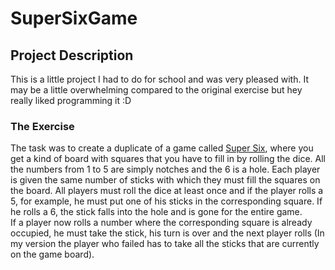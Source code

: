# SuperSixGame

## Project Description

This is a little project I had to do for school and was very pleased with. 
It may be a little overwhelming compared to the original exercise but hey 
really liked programming it :D

### The Exercise

The task was to create a duplicate of a game called [Super Six](https://de.wikipedia.org/wiki/Super_Six_(Spiel)), where you get a kind of board with squares that you have to fill in by rolling the dice. All the numbers from 1 to 5 are simply notches and the 6 is a hole. Each player is given the same number of sticks with which they must fill the squares on the board. All players must roll the dice at least once and if the player rolls a 5, for example, he must put one of his sticks in the corresponding square. If he rolls a 6, the stick falls into the hole and is gone for the entire game.  
If a player now rolls a number where the corresponding square is already occupied, he must take the stick, his turn is over and the next player rolls  (In my version the player who failed has to take all the sticks that are currently on the game board).